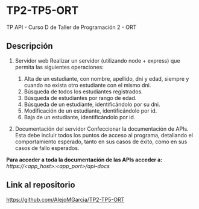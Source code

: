 # TP2-TP5-ORT
TP API - Curso D de Taller de Programación 2 - ORT

## Descripción

1. Servidor web
Realizar un servidor (utilizando node + express) que permita las siguientes operaciones:
   1. Alta de un estudiante, con nombre, apellido, dni y edad, siempre y cuando no exista otro estudiante con el mismo dni.
   2. Búsqueda de todos los estudiantes registrados.
   3. Búsqueda de estudiantes por rango de edad.
   4. Búsqueda de un estudiante, identificándolo por su dni.
   5. Modificación de un estudiante, identificándolo por id.
   6. Baja de un estudiante, identificándolo por id.
   
2. Documentación del servidor 
Confeccionar la documentación de APIs. Esta debe incluir todos los puntos de acceso al programa, detallando el comportamiento esperado, tanto en sus casos de éxito, como en sus casos de fallo esperados.
   
**Para acceder a toda la documentación de las APIs acceder a:**
_https://<app_host>:<app_port>/api-docs_

## Link al repositorio
https://github.com/AlejoMGarcia/TP2-TP5-ORT
